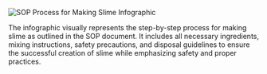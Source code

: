 ![SOP Process for Making Slime Infographic](https://example.com/slime_infographic)

The infographic visually represents the step-by-step process for making slime as outlined in the SOP document. It includes all necessary ingredients, mixing instructions, safety precautions, and disposal guidelines to ensure the successful creation of slime while emphasizing safety and proper practices.